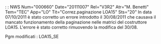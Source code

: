  :  : NWS Num="000660" Date="20111007" Rel="V3R2" Atr="M. Benetti" Tem="TEC" App="LO" Tit="Correz.paginazione LOA15" Sts="20"
In data 07/10/2011 è stato corretto un errore introdotto il 30/08/2011 che causava il mancato funzionamento della paginazione nelle matrici del costruttore LOA15.
L'errore è stato corretto rimuovendo la modifica del 30/08.

Pgm modificati : 
LOA15_SE
